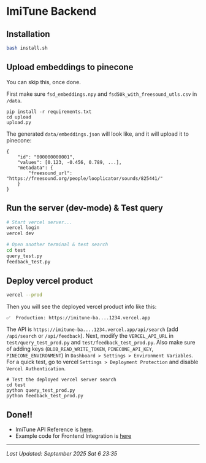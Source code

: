 # ImiTune Backend


## Installation

```bash
bash install.sh
```

## Upload embeddings to pinecone
You can skip this, once done.

First make sure `fsd_embeddings.npy` and `fsd50k_with_freesound_utls.csv` in `/data`.
```
pip install -r requirements.txt
cd upload
upload.py
```

The generated `data/embeddings.json` will look like, and it will upload it to pinecone:
```
{
    "id": "000000000001",
    "values": [0.123, -0.456, 0.789, ...],
    "metadata": {
        "freesound_url": "https://freesound.org/people/looplicator/sounds/825441/"
    }
}

```

## Run the server (dev-mode) & Test query

```bash
# Start vercel server...
vercel login
vercel dev
```

```bash
# Open another terminal & test search
cd test
query_test.py
feedback_test.py
```

## Deploy vercel product
```bash
vercel --prod
```
Then you will see the deployed vercel product info like this:

```
✅  Production: https://imitune-ba....1234.vercel.app 
```
The API is `https://imitune-ba....1234.vercel.app/api/search` (add `/api/search` or `/api/feedback`).
Next, modify the `VERCEL_API_URL` in `test/query_test_prod.py` and `test/feedback_test_prod.py`.
Also make sure of adding keys (`BLOB_READ_WRITE_TOKEN`, `PINECONE_API_KEY`, `PINECONE_ENVIRONMENT`)
in `Dashboard > Settings > Environment Variables`.  
For a quick test, go to vercel `Settings > Deployment Protection` and disable `Vercel Authentication`.

```
# Test the deployed vercel server search
cd test
python query_test_prod.py
python feedback_test_prod.py
```

## Done!!
- ImiTune API Reference is [here](ImiTune_API_Reference.md).
- Example code for Frontend Integration is [here](Frontend_Integration_Guidline.md)
---
*Last Updated: September 2025 Sat 6 23:35*